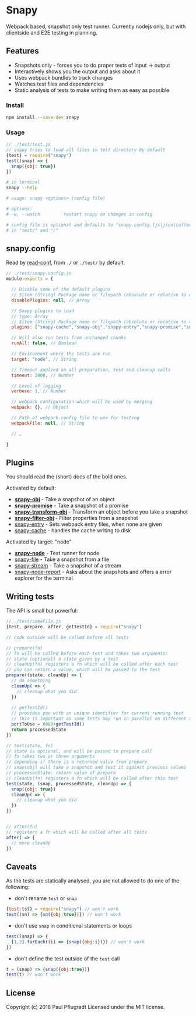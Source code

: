 # Snapy

Webpack based, snapshot only test runner.
Currently nodejs only, but with clientside and E2E testing in planning.

## Features
- Snapshots only - forces you to do proper tests of input -> output
- Interactively shows you the output and asks about it
- Uses webpack bundles to track changes
- Watches test files and dependencies
- Static analysis of tests to make writing them as easy as possible


### Install
```sh
npm install --save-dev snapy
```

### Usage
```js
// ./test/test.js
// snapy tries to load all files in test directory by default
{test} = require("snapy")
test((snap) => {
  snap({obj: true})
})
```
```sh
# in terminal
snapy --help

# usage: snapy <options> (config file)

# options:
# -w, --watch         restart snapy on changes in config

# config file is optional and defaults to "snapy.config.[js|json|coffee|ts]"
# in "test/" and "/"
```

## snapy.config
Read by [read-conf](https://github.com/paulpflug/read-conf), from `./` or `./test/` by default.
```js
// ./test/snapy.config.js
module.exports = {

  // Disable some of the default plugins
  // $item (String) Package name or filepath (absolute or relative to cwd) of plugin
  disablePlugins: null, // Array

  // Snapy plugins to load
  // type: Array
  // $item (String) Package name or filepath (absolute or relative to cwd) of plugin
  plugins: ["snapy-cache","snapy-obj","snapy-entry","snapy-promise","snapy-transform-obj","snapy-filter-obj"],

  // Will also run tests from unchanged chunks
  runAll: false, // Boolean

  // Environment where the tests are run
  target: "node", // String

  // Timeout applied on all preparation, test and cleanup calls
  timeout: 2000, // Number

  // Level of logging
  verbose: 1, // Number

  // webpack configuration which will be used by merging
  webpack: {}, // Object

  // Path of webpack.config file to use for testing
  webpackFile: null, // String

  // …

}
```

## Plugins

You should read the (short) docs of the bold ones.

Activated by default:
- **[snapy-obj](https://github.com/snapyjs/snapy-obj)** - Take a snapshot of an object
- **[snapy-promise](https://github.com/snapyjs/snapy-promise)** - Take a snapshot of a promise
- **[snapy-transform-obj](https://github.com/snapyjs/snapy-transform-obj)** - Transform an object before you take a snapshot
- **[snapy-filter-obj](https://github.com/snapyjs/snapy-filter-obj)** - Filter properties from a snapshot
- [snapy-entry](https://github.com/snapyjs/snapy-entry) - Sets webpack entry files, when none are given
- [snapy-cache](https://github.com/snapyjs/snapy-cache) - handles the cache writing to disk

Activated by target: "node"
- **[snapy-node](https://github.com/snapyjs/snapy-node)** - Test runner for node
- [snapy-file](https://github.com/snapyjs/snapy-file) - Take a snapshot from a file
- [snapy-stream](https://github.com/snapyjs/snapy-stream) - Take a snapshot of a stream
- [snapy-node-report](https://github.com/snapyjs/snapy-node-report) - Asks about the snapshots and offers a error explorer for the terminal

## Writing tests
The API is small but powerful:
```js
// ./test/someFile.js
{test, prepare, after, getTestId} = require("snapy")

// code outside will be called before all tests

// prepare(fn)
// fn will be called before each test and takes two arguments:
// state (optional) a state given by a test
// cleanUp(fn) registers a fn which will be called after each test
// you can return a value, which will be passed to the test
prepare((state, cleanUp) => {
  // do something
  cleanUp( => {
    // cleanup what you did
  })
  
  // getTestId()
  // provides you with an unique identifier for current running test
  // this is important as some tests may run in parallel on different threads
  portToUse = 8080+getTestId()
  return processedState
})

// test(state, fn)
// state is optional, and will be passed to prepare call
// fn takes two or three arguments
// depending if there is a returned value from prepare
// snap(obj) will take a snapshot and test it against previous values
// processedState: return value of prepare
// cleanUp(fn) registers a fn which will be called after this test
test(state, (snap, processedState, cleanUp) => {
  snap({obj: true})
  cleanUp( => {
    // cleanup what you did
  })
})


// after(fn)
// registers a fn which will be called after all tests
after( => {
  // more cleanUp
})
```

## Caveats
As the tests are statically analysed, you are not allowed to do one of the following:
- don't rename `test` or `snap`
```js
{test:tst} = require("snapy") // won't work
test((sn) => {sn({obj:true})}) // won't work
```
- don't use `snap` in conditional statements or loops
```js
test((snap) => {
  [1,2].forEach((i) => {snap({obj:i})}) // won't work
})
```
- don't define the test outside of the `test` call
```js
t = (snap) => {snap({obj:true})}
test(t) // won't work
```

## License
Copyright (c) 2018 Paul Pflugradt
Licensed under the MIT license.
